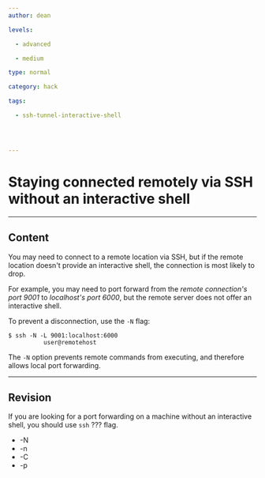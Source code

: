 ```yaml
---
author: dean

levels:

  - advanced

  - medium

type: normal

category: hack

tags:

  - ssh-tunnel-interactive-shell




---
```


# Staying connected remotely via SSH without an interactive shell

---

## Content

You may need to connect to a remote location via SSH, but if the remote location doesn't provide an interactive shell, the connection is most likely to drop.

For example, you may need to port forward from the _remote connection's port 9001_ to _localhost's port 6000_, but the remote server does not offer an interactive shell.

To prevent a disconnection, use the `-N` flag:

```shell
$ ssh -N -L 9001:localhost:6000
          user@remotehost
```

The `-N` option prevents remote commands from executing, and therefore allows local port forwarding.

---

## Revision

If you are looking for a port forwarding on a machine without an interactive shell, you should use `ssh` ??? flag.

- -N
- -n
- -C
- -p
